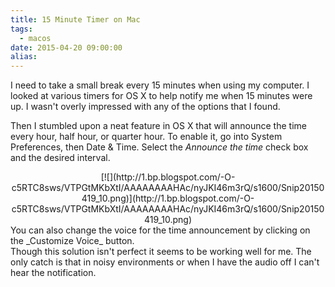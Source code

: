 ```yaml
---
title: 15 Minute Timer on Mac
tags:
  - macos
date: 2015-04-20 09:00:00
alias:
---
```


I need to take a small break every 15 minutes when using my computer. I looked at various timers for OS X to help notify me when 15 minutes were up. I wasn't overly impressed with any of the options that I found.

Then I stumbled upon a neat feature in OS X that will announce the time every hour, half hour, or quarter hour. To enable it, go into System Preferences, then Date &amp; Time. Select the _Announce the time_&nbsp;check box and the desired interval.

<div class="separator" style="clear: both; text-align: center;"></div><div class="separator" style="clear: both; text-align: center;">[![](http://1.bp.blogspot.com/-O-c5RTC8sws/VTPGtMKbXtI/AAAAAAAAHAc/nyJKI46m3rQ/s1600/Snip20150419_10.png)](http://1.bp.blogspot.com/-O-c5RTC8sws/VTPGtMKbXtI/AAAAAAAAHAc/nyJKI46m3rQ/s1600/Snip20150419_10.png)</div><div class="separator" style="clear: both; text-align: left;">
</div><div class="separator" style="clear: both; text-align: left;">You can also change the voice for the time announcement by clicking on the _Customize Voice_&nbsp;button.</div><div class="separator" style="clear: both; text-align: left;">
</div><div class="separator" style="clear: both; text-align: left;">Though this solution isn't perfect it seems to be working well for me. The only catch is that in noisy environments or when I have the audio off I can't hear the notification.</div>
